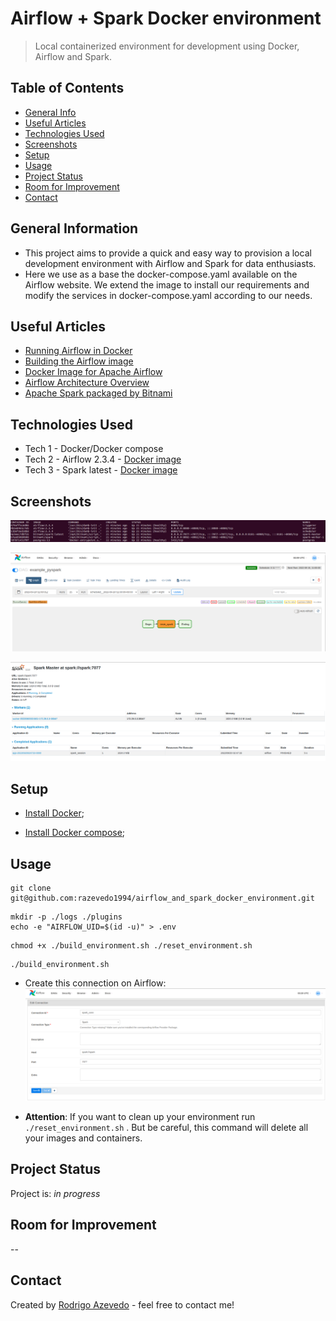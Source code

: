 # Airflow + Spark Docker environment
> Local containerized environment for development using Docker, Airflow and Spark.

## Table of Contents
* [General Info](#general-information)
* [Useful Articles](#useful-articles)
* [Technologies Used](#technologies-used)
* [Screenshots](#screenshots)
* [Setup](#setup)
* [Usage](#usage)
* [Project Status](#project-status)
* [Room for Improvement](#room-for-improvement)
* [Contact](#contact)


## General Information
- This project aims to provide a quick and easy way to provision a local development environment with Airflow and Spark for data enthusiasts.
- Here we use as a base the docker-compose.yaml available on the Airflow website. We extend the image to install our requirements and modify the services in docker-compose.yaml according to our needs.

## Useful Articles

- [Running Airflow in Docker](https://bit.ly/3Ukopke)
- [Building the Airflow image](https://bit.ly/3r9AVG5)
- [Docker Image for Apache Airflow](https://bit.ly/3dyXDE2)
- [Airflow Architecture Overview](https://bit.ly/3qXbHdz)
- [Apache Spark packaged by Bitnami](https://bit.ly/3BVm6gw)

## Technologies Used
- Tech 1 - Docker/Docker compose
- Tech 2 - Airflow 2.3.4 - [Docker image](https://bit.ly/3BSZRYt)
- Tech 3 - Spark latest - [Docker image](https://bit.ly/3S4eeio)


## Screenshots
![Containers](./images/containers.png)

![Dag run](./images/dag_run.png)

![Spark master](./images/spark_master.png)


## Setup

- [Install Docker](https://bit.ly/3LvbVCw);

- [Install Docker compose](https://bit.ly/3Sz57WP);

## Usage

```
git clone git@github.com:razevedo1994/airflow_and_spark_docker_environment.git
```

```
mkdir -p ./logs ./plugins
echo -e "AIRFLOW_UID=$(id -u)" > .env
```

```
chmod +x ./build_environment.sh ./reset_environment.sh
```

```
./build_environment.sh
```

- Create this connection on Airflow:
![Spark master](./images/spark_connection.png)


- **Attention**: If you want to clean up your environment run `./reset_environment.sh` . But be careful, this command will delete all your images and containers.


## Project Status
Project is: _in progress_


## Room for Improvement

--

## Contact
Created by [Rodrigo Azevedo](https://www.linkedin.com/in/azevedo94/) - feel free to contact me!
